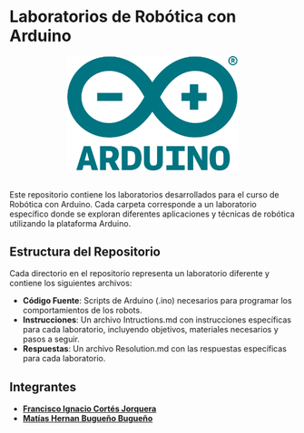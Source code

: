 # Laboratorios de Robótica con Arduino

<div align="center">
  <img src="logo_arduino.png" width="300" heght="200" alt="Descripción de la imagen">
</div>

<br>

Este repositorio contiene los laboratorios desarrollados para el curso de Robótica con Arduino. Cada carpeta corresponde a un laboratorio específico donde se exploran diferentes aplicaciones y técnicas de robótica utilizando la plataforma Arduino.

## Estructura del Repositorio

Cada directorio en el repositorio representa un laboratorio diferente y contiene los siguientes archivos:
- **Código Fuente**: Scripts de Arduino (.ino) necesarios para programar los comportamientos de los robots.
- **Instrucciones**: Un archivo Intructions.md con instrucciones específicas para cada laboratorio, incluyendo objetivos, materiales necesarios y pasos a seguir.
- **Respuestas**: Un archivo Resolution.md con las respuestas específicas para cada laboratorio.

## Integrantes

- **[Francisco Ignacio Cortés Jorquera](https://github.com/TumoDev)**
- **[Matías Hernan Bugueño Bugueño](https://github.com/Slinking196)**
